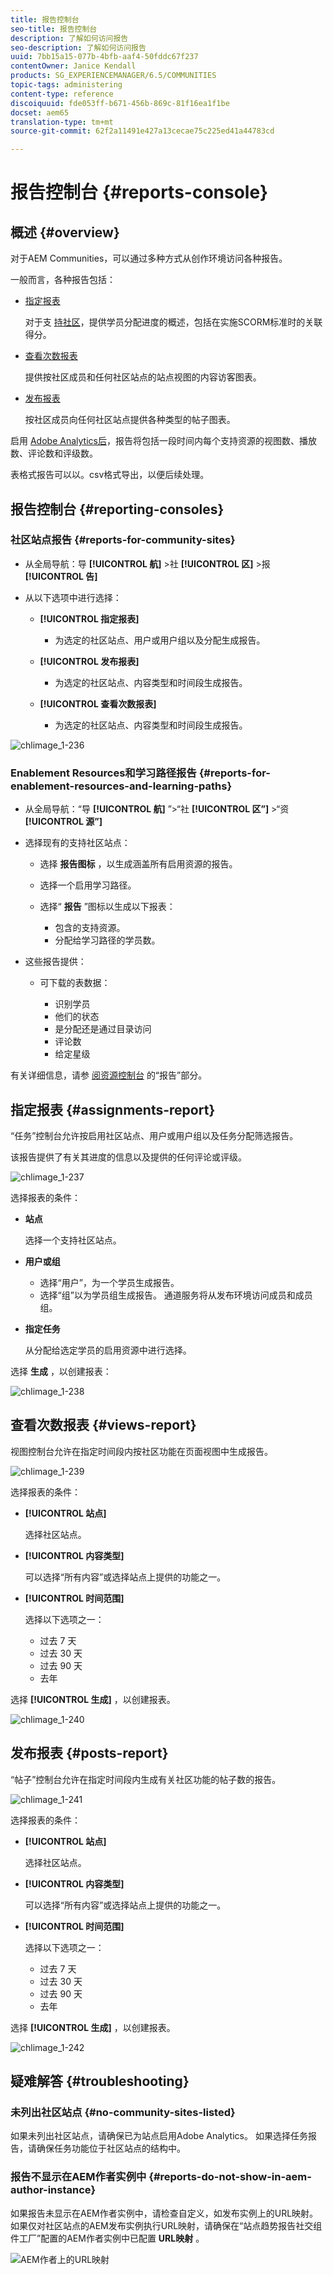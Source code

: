```yaml
---
title: 报告控制台
seo-title: 报告控制台
description: 了解如何访问报告
seo-description: 了解如何访问报告
uuid: 7bb15a15-077b-4bfb-aaf4-50fddc67f237
contentOwner: Janice Kendall
products: SG_EXPERIENCEMANAGER/6.5/COMMUNITIES
topic-tags: administering
content-type: reference
discoiquuid: fde053ff-b671-456b-869c-81f16ea1f1be
docset: aem65
translation-type: tm+mt
source-git-commit: 62f2a11491e427a13cecae75c225ed41a44783cd

---
```



# 报告控制台 {#reports-console}

## 概述 {#overview}

对于AEM Communities，可以通过多种方式从创作环境访问各种报告。

一般而言，各种报告包括：

* [指定报表](#assignments-report)

   对于支 [持社区](/help/communities/overview.md#enablement-community)，提供学员分配进度的概述，包括在实施SCORM标准时的关联得分。

* [查看次数报表](#views-report)

   提供按社区成员和任何社区站点的站点视图的内容访客图表。

* [发布报表](#posts-report)

   按社区成员向任何社区站点提供各种类型的帖子图表。

启用 [Adobe Analytics后](/help/communities/sites-console.md#analytics)，报告将包括一段时间内每个支持资源的视图数、播放数、评论数和评级数。

表格式报告可以以。csv格式导出，以便后续处理。

## 报告控制台 {#reporting-consoles}

### 社区站点报告 {#reports-for-community-sites}

* 从全局导航：导 **[!UICONTROL 航]** >社 **[!UICONTROL 区]** >报 **[!UICONTROL 告]**

* 从以下选项中进行选择：

   * **[!UICONTROL 指定报表]**

      * 为选定的社区站点、用户或用户组以及分配生成报告。
   * **[!UICONTROL 发布报表]**

      * 为选定的社区站点、内容类型和时间段生成报告。
   * **[!UICONTROL 查看次数报表]**

      * 为选定的社区站点、内容类型和时间段生成报告。



![chlimage_1-236](assets/chlimage_1-236.png)

### Enablement Resources和学习路径报告 {#reports-for-enablement-resources-and-learning-paths}

* 从全局导航：“导 **[!UICONTROL 航]** ”>“社 **[!UICONTROL 区”]** >“资 **[!UICONTROL 源”]**

* 选择现有的支持社区站点：

   * 选择 **报告图标** ，以生成涵盖所有启用资源的报告。
   * 选择一个启用学习路径。
   * 选择“ **报告** ”图标以生成以下报表：

      * 包含的支持资源。
      * 分配给学习路径的学员数。

* 这些报告提供：

   * 可下载的表数据：

      * 识别学员
      * 他们的状态
      * 是分配还是通过目录访问
      * 评论数
      * 给定星级

有关详细信息，请参 [阅资源控制台](/help/communities/resources.md#report) 的“报告”部分。

## 指定报表 {#assignments-report}

“任务”控制台允许按启用社区站点、用户或用户组以及任务分配筛选报告。

该报告提供了有关其进度的信息以及提供的任何评论或评级。

![chlimage_1-237](assets/chlimage_1-237.png)

选择报表的条件：

* **站点**

   选择一个支持社区站点。

* **用户或组**
   * 选择“用户”，为一个学员生成报告。
   * 选择“组”以为学员组生成报告。
   通道服务将从发布环境访问成员和成员组。

* **指定任务**

   从分配给选定学员的启用资源中进行选择。

选择 **生成** ，以创建报表：

![chlimage_1-238](assets/chlimage_1-238.png)

## 查看次数报表 {#views-report}

视图控制台允许在指定时间段内按社区功能在页面视图中生成报告。

![chlimage_1-239](assets/chlimage_1-239.png)

选择报表的条件：

* **[!UICONTROL 站点]**

   选择社区站点。

* **[!UICONTROL 内容类型]**

   可以选择“所有内容”或选择站点上提供的功能之一。

* **[!UICONTROL 时间范围]**

   选择以下选项之一：

   * 过去 7 天
   * 过去 30 天
   * 过去 90 天
   * 去年

选择 **[!UICONTROL 生成]** ，以创建报表。

![chlimage_1-240](assets/chlimage_1-240.png)

## 发布报表 {#posts-report}

“帖子”控制台允许在指定时间段内生成有关社区功能的帖子数的报告。

![chlimage_1-241](assets/chlimage_1-241.png)

选择报表的条件：

* **[!UICONTROL 站点]**

   选择社区站点。

* **[!UICONTROL 内容类型]**

   可以选择“所有内容”或选择站点上提供的功能之一。

* **[!UICONTROL 时间范围]**

   选择以下选项之一：

   * 过去 7 天
   * 过去 30 天
   * 过去 90 天
   * 去年

选择 **[!UICONTROL 生成]** ，以创建报表。

![chlimage_1-242](assets/chlimage_1-242.png)

## 疑难解答 {#troubleshooting}

### 未列出社区站点 {#no-community-sites-listed}

如果未列出社区站点，请确保已为站点启用Adobe Analytics。 如果选择任务报告，请确保任务功能位于社区站点的结构中。

### 报告不显示在AEM作者实例中 {#reports-do-not-show-in-aem-author-instance}

如果报告未显示在AEM作者实例中，请检查自定义，如发布实例上的URL映射。 如果仅对社区站点的AEM发布实例执行URL映射，请确保在“站点趋势报告社交组件工厂”配置的AEM作者实例中已配置 **URL映射** 。

![AEM作者上的URL映射](assets/sitetrend.png)